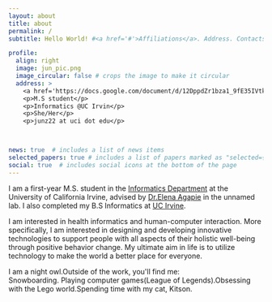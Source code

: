 ```yaml
---
layout: about
title: about
permalink: /
subtitle: Hello World! #<a href='#'>Affiliations</a>. Address. Contacts. Moto. Etc.

profile:
  align: right
  image: jun_pic.png
  image_circular: false # crops the image to make it circular
  address: >
    <a href='https://docs.google.com/document/d/12DppdZr1bza1_9fE35IVtk3m3LTnYSHs/edit?usp=sharing&ouid=100460228826122731942&rtpof=true&sd=true'>CV</a>
    <p>M.S student</p>
    <p>Informatics @UC Irvin</p>
    <p>She/Her</p>
    <p>junz22 at uci dot edu</p>



news: true  # includes a list of news items
selected_papers: true # includes a list of papers marked as "selected={true}"
social: true  # includes social icons at the bottom of the page
---
```

I am a first-year M.S. student in the [Informatics Department](https://www.informatics.uci.edu/) at the University of California Irvine, advised by [Dr.Elena Agapie]( https://eagapie.com/) in the unnamed lab. I also completed my B.S Informatics at [UC Irvine](https://uci.edu/).

I am interested in health informatics and human-computer interaction. More specifically, I am interested in designing and developing innovative technologies to support people with all aspects of their holistic well-being through positive behavior change. My ultimate aim in life is to utilize technology to make the world a better place for everyone.

I am a night owl.Outside of the work, you'll find me:  
Snowboarding. Playing computer games(League of Legends).Obsessing with the Lego world.Spending time with my cat, Kitson.
